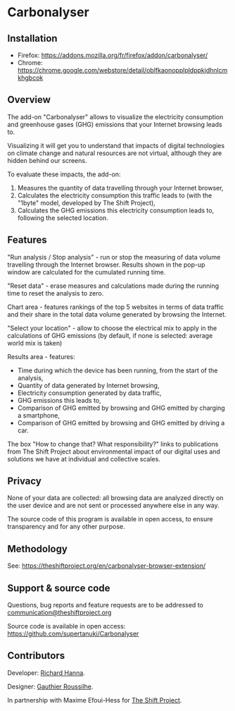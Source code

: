 # Carbonalyser

## Installation

* Firefox: https://addons.mozilla.org/fr/firefox/addon/carbonalyser/
* Chrome: https://chrome.google.com/webstore/detail/oblfkaonopplpldppkjdhnlcmkhgbcok

## Overview

The add-on "Carbonalyser" allows to visualize the electricity consumption and greenhouse gases (GHG) emissions that your Internet browsing leads to.

Visualizing it will get you to understand that impacts of digital technologies on climate change and natural resources are not virtual, although they are hidden behind our screens.

To evaluate these impacts, the add-on:

1. Measures the quantity of data travelling through your Internet browser,
2. Calculates the electricity consumption this traffic leads to (with the "1byte" model, developed by The Shift Project),
3. Calculates the GHG emissions this electricity consumption leads to, following the selected location.

## Features

"Run analysis / Stop analysis" - run or stop the measuring of data volume travelling through the Internet browser. Results shown in the pop-up window are calculated for the cumulated running time.

"Reset data" - erase measures and calculations made during the running time to reset the analysis to zero.

Chart area - features rankings of the top 5 websites in terms of data traffic and their share in the total data volume generated by browsing the Internet.

"Select your location" - allow to choose the electrical mix to apply in the calculations of GHG emissions (by default, if none is selected: average world mix is taken)

Results area - features:

* Time during which the device has been running, from the start of the analysis,
* Quantity of data generated by Internet browsing,
* Electricity consumption generated by data traffic,
* GHG emissions this leads to,
* Comparison of GHG emitted by browsing and GHG emitted by charging a smartphone,
* Comparison of GHG emitted by browsing and GHG emitted by driving a car.

The box "How to change that? What responsibility?" links to publications from The Shift Project about environmental impact of our digital uses and solutions we have at individual and collective scales.

## Privacy

None of your data are collected: all browsing data are analyzed directly on the user device and are not sent or processed anywhere else in any way.

The source code of this program is available in open access, to ensure transparency and for any other purpose. 

## Methodology

See: https://theshiftproject.org/en/carbonalyser-browser-extension/

## Support & source code

Questions, bug reports and feature requests are to be addressed to communication@theshiftproject.org

Source code is available in open access: https://github.com/supertanuki/Carbonalyser
 
## Contributors

Developer: [Richard Hanna](https://twitter.com/richardhanna).

Designer: [Gauthier Roussilhe](http://gauthierroussilhe.com).

In partnership with Maxime Efoui-Hess for [The Shift Project](https://theshiftproject.org/en/home/).
